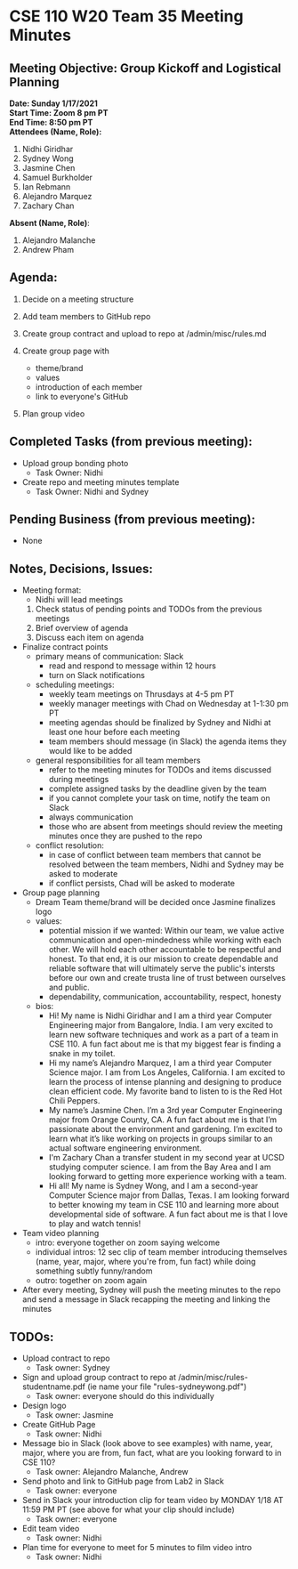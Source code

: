 # CSE 110 W20 Team 35 Meeting Minutes

## Meeting Objective: Group Kickoff and Logistical Planning

**Date: Sunday 1/17/2021**  
**Start Time: Zoom 8 pm PT**  
**End Time: 8:50 pm PT**  
**Attendees (Name, Role):**

1. Nidhi Giridhar
2. Sydney Wong
3. Jasmine Chen
4. Samuel Burkholder
5. Ian Rebmann
6. Alejandro Marquez
7. Zachary Chan

**Absent (Name, Role)**:

1. Alejandro Malanche
2. Andrew Pham

## Agenda:

1. Decide on a meeting structure
2. Add team members to GitHub repo
3. Create group contract and upload to repo at /admin/misc/rules.md
4. Create group page with

   - theme/brand
   - values
   - introduction of each member
   - link to everyone's GitHub

5. Plan group video

## Completed Tasks (from previous meeting):

- Upload group bonding photo
  - Task Owner: Nidhi
- Create repo and meeting minutes template
  - Task Owner: Nidhi and Sydney

## Pending Business (from previous meeting):

- None

## Notes, Decisions, Issues:

- Meeting format:
  - Nidhi will lead meetings
  1. Check status of pending points and TODOs from the previous meetings
  2. Brief overview of agenda
  3. Discuss each item on agenda
- Finalize contract points
  - primary means of communication: Slack
    - read and respond to message within 12 hours
    - turn on Slack notifications
  - scheduling meetings:
    - weekly team meetings on Thrusdays at 4-5 pm PT
    - weekly manager meetings with Chad on Wednesday at 1-1:30 pm PT
    - meeting agendas should be finalized by Sydney and Nidhi at least one hour before each meeting
    - team members should message (in Slack) the agenda items they would like to be added
  - general responsibilities for all team members
    - refer to the meeting minutes for TODOs and items discussed during meetings
    - complete assigned tasks by the deadline given by the team
    - if you cannot complete your task on time, notify the team on Slack
    - always communication
    - those who are absent from meetings should review the meeting minutes once they are pushed to the repo
  - conflict resolution:
    - in case of conflict between team members that cannot be resolved between the team members, Nidhi and Sydney may be asked to moderate
    - if conflict persists, Chad will be asked to moderate
- Group page planning
  - Dream Team theme/brand will be decided once Jasmine finalizes logo
  - values:
    - potential mission if we wanted: Within our team, we value active communication and open-mindedness while working with each other. We will hold each other accountable to be respectful and honest. To that end, it is our mission to create dependable and reliable software that will ultimately serve the public's intersts before our own and create trusta line of trust between ourselves and public.
    - dependability, communication, accountability, respect, honesty
  - bios:
    - Hi! My name is Nidhi Giridhar and I am a third year Computer Engineering major from Bangalore, India. I am very excited to learn new software techniques and work as a part of a team in CSE 110. A fun fact about me is that my biggest fear is finding a snake in my toilet.
    - Hi my name’s Alejandro Marquez, I am a third year Computer Science major. I am from Los Angeles, California. I am excited to learn the process of intense planning and designing to produce clean efficient code. My favorite band to listen to is the Red Hot Chili Peppers.
    - My name’s Jasmine Chen. I’m a 3rd year Computer Engineering major from Orange County, CA. A fun fact about me is that I’m passionate about the environment and gardening. I’m excited to learn what it’s like working on projects in groups similar to an actual software engineering environment.
    - I'm Zachary Chan a transfer student in my second year at UCSD studying computer science. I am from the Bay Area and I am looking forward to getting more experience working with a team.
    - Hi all! My name is Sydney Wong, and I am a second-year Computer Science major from Dallas, Texas. I am looking forward to better knowing my team in CSE 110 and learning more about developmental side of software. A fun fact about me is that I love to play and watch tennis!
- Team video planning
  - intro: everyone together on zoom saying welcome
  - individual intros: 12 sec clip of team member introducing themselves (name, year, major, where you're from, fun fact) while doing something subtly funny/random
  - outro: together on zoom again
- After every meeting, Sydney will push the meeting minutes to the repo and send a message in Slack recapping the meeting and linking the minutes

## TODOs:

- Upload contract to repo
  - Task owner: Sydney
- Sign and upload group contract to repo at /admin/misc/rules-studentname.pdf (ie name your file "rules-sydneywong.pdf")
  - Task owner: everyone should do this individually
- Design logo
  - Task owner: Jasmine
- Create GitHub Page
  - Task owner: Nidhi
- Message bio in Slack (look above to see examples) with name, year, major, where you are from, fun fact, what are you looking forward to in CSE 110?
  - Task owner: Alejandro Malanche, Andrew
- Send photo and link to GitHub page from Lab2 in Slack
  - Task owner: everyone
- Send in Slack your introduction clip for team video by MONDAY 1/18 AT 11:59 PM PT (see above for what your clip should include)
  - Task owner: everyone
- Edit team video
  - Task owner: Nidhi
- Plan time for everyone to meet for 5 minutes to film video intro
  - Task owner: Nidhi
